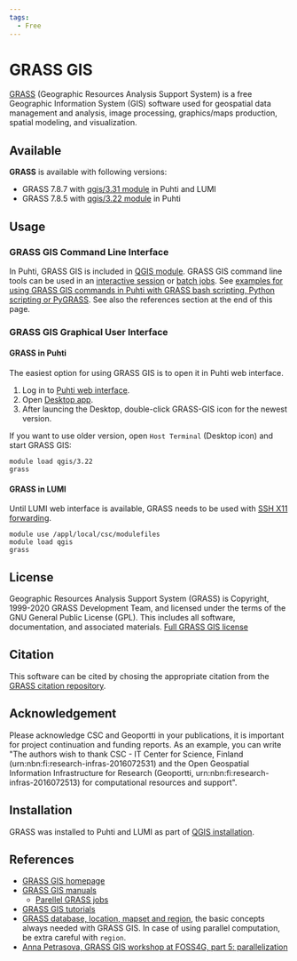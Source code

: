 ```yaml
---
tags:
  - Free
---
```


# GRASS GIS

[GRASS](https://grass.osgeo.org/) (Geographic Resources Analysis Support System) is a free Geographic Information System (GIS) software used for geospatial data management and analysis, image processing, graphics/maps production, spatial modeling, and visualization.

## Available

__GRASS__ is available with following versions:

* GRASS 7.8.7 with [qgis/3.31 module](qgis.md) in Puhti and LUMI
* GRASS 7.8.5 with [qgis/3.22 module](qgis.md) in Puhti


## Usage

### GRASS GIS Command Line Interface 

In Puhti, GRASS GIS is included in [QGIS module](qgis.md). GRASS GIS command line tools can be used in an [interactive session](../computing/running/interactive-usage.md) or [batch jobs](../computing/running/getting-started.md). See [examples for using GRASS GIS commands in Puhti with GRASS bash scripting, Python scripting or PyGRASS](https://github.com/csc-training/geocomputing/tree/master/grass). See also the references section at the end of this page.

### GRASS GIS Graphical User Interface

#### GRASS in Puhti

The easiest option for using GRASS GIS is to open it in Puhti web interface.

1. Log in to [Puhti web interface](https://puhti.csc.fi). 
2. Open [Desktop app](../computing/webinterface/desktop.md). 
3. After launcing the Desktop, double-click GRASS-GIS icon for the newest version.
 
If you want to use older version, open `Host Terminal` (Desktop icon) and start GRASS GIS:

```
module load qgis/3.22
grass
```

#### GRASS in LUMI

Until LUMI web interface is available, GRASS needs to be used with [SSH X11 forwarding](../computing/connecting.md#using-graphical-applications).

```
module use /appl/local/csc/modulefiles
module load qgis
grass
```

## License 

Geographic Resources Analysis Support System (GRASS) is Copyright, 1999-2020 GRASS Development Team, and licensed under the terms of the GNU General Public License (GPL). This includes all software, documentation, and associated materials. [Full GRASS GIS license](https://grass.osgeo.org/about/license/)


## Citation

This software can be cited by chosing the appropriate citation from the [GRASS citation repository](https://grasswiki.osgeo.org/wiki/GRASS_Citation_Repository). 


## Acknowledgement

Please acknowledge CSC and Geoportti in your publications, it is important for project continuation and funding reports.
As an example, you can write "The authors wish to thank CSC - IT Center for Science, Finland (urn:nbn:fi:research-infras-2016072531) and the Open Geospatial Information Infrastructure for Research (Geoportti, urn:nbn:fi:research-infras-2016072513) for computational resources and support".


## Installation

GRASS was installed to Puhti and LUMI as part of [QGIS installation](qgis.md#installation).


## References

* [GRASS GIS homepage](https://grass.osgeo.org/)
* [GRASS GIS manuals](https://grass.osgeo.org/learn/manuals/)
  * [Parellel GRASS jobs](https://grasswiki.osgeo.org/wiki/Parallel_GRASS_jobs)
* [GRASS GIS tutorials](https://grass.osgeo.org/learn/tutorials/)
* [GRASS database, location, mapset and region](https://grass.osgeo.org/grass79/manuals/grass_database.html), the basic concepts always needed with GRASS GIS. 
In case of using parallel computation, be extra careful with `region`.
* [Anna Petrasova, GRASS GIS workshop at FOSS4G, part 5: parallelization](https://github.com/ncsu-geoforall-lab/grass-gis-workshop-foss4g-2022/blob/main/workshop_part_5_parallelization.ipynb)
